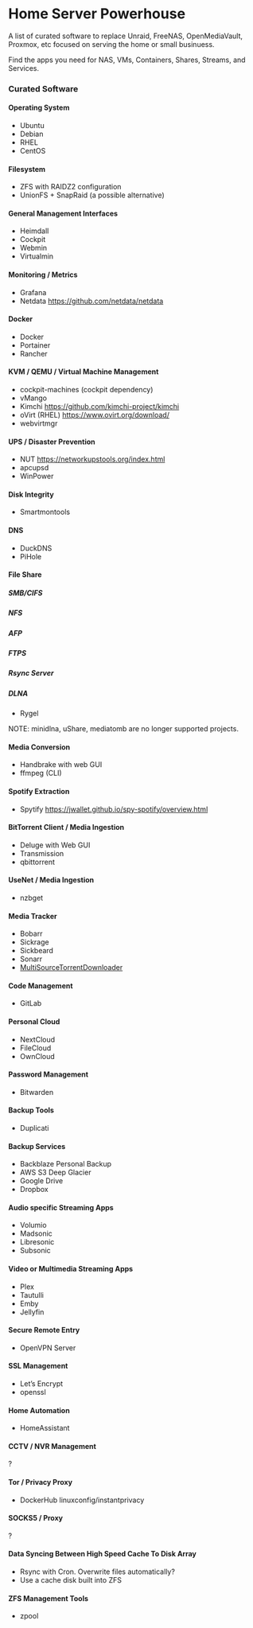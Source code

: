 # Home Server Powerhouse

A list of curated software to replace Unraid, FreeNAS, OpenMediaVault, Proxmox, etc focused on serving the home or small businuess.

Find the apps you need for NAS, VMs, Containers, Shares, Streams, and Services.

### Curated Software

#### Operating System

* Ubuntu
* Debian
* RHEL
* CentOS

#### Filesystem
* ZFS with RAIDZ2 configuration
* UnionFS + SnapRaid (a possible alternative)

#### General Management Interfaces
* Heimdall
* Cockpit
* Webmin
* Virtualmin

#### Monitoring / Metrics

* Grafana
* Netdata
https://github.com/netdata/netdata

#### Docker
* Docker
* Portainer
* Rancher

#### KVM / QEMU / Virtual Machine Management
* cockpit-machines (cockpit dependency)
* vMango
* Kimchi
https://github.com/kimchi-project/kimchi
* oVirt (RHEL)
https://www.ovirt.org/download/
* webvirtmgr

#### UPS / Disaster Prevention
* NUT
https://networkupstools.org/index.html
* apcupsd
* WinPower

#### Disk Integrity
* Smartmontools

#### DNS
* DuckDNS
* PiHole

#### File Share

##### SMB/CIFS

##### NFS

##### AFP

##### FTPS

##### Rsync Server

##### DLNA

* Rygel

NOTE: minidlna, uShare, mediatomb are no longer supported projects.

#### Media Conversion
* Handbrake with web GUI
* ffmpeg (CLI)

#### Spotify Extraction
* Spytify
https://jwallet.github.io/spy-spotify/overview.html

#### BitTorrent Client / Media Ingestion
* Deluge with Web GUI
* Transmission
* qbittorrent

#### UseNet / Media Ingestion
* nzbget

#### Media Tracker
* Bobarr
* Sickrage
* Sickbeard
* Sonarr
* [MultiSourceTorrentDownloader](https://github.com/aivarasatk/MultiSourceTorrentDownloader)

#### Code Management
* GitLab

#### Personal Cloud
* NextCloud
* FileCloud
* OwnCloud

#### Password Management
* Bitwarden

#### Backup Tools
* Duplicati

#### Backup Services
* Backblaze Personal Backup
* AWS S3 Deep Glacier
* Google Drive
* Dropbox

#### Audio specific Streaming Apps
* Volumio
* Madsonic
* Libresonic
* Subsonic

#### Video or Multimedia Streaming Apps
* Plex
* Tautulli
* Emby
* Jellyfin

#### Secure Remote Entry
* OpenVPN Server

#### SSL Management
* Let’s Encrypt
* openssl

#### Home Automation
* HomeAssistant

#### CCTV / NVR Management
?

#### Tor / Privacy Proxy
* DockerHub linuxconfig/instantprivacy

#### SOCKS5 / Proxy
?

#### Data Syncing Between High Speed Cache To Disk Array
* Rsync with Cron. Overwrite files automatically?
* Use a cache disk built into ZFS

#### ZFS Management Tools

* zpool
